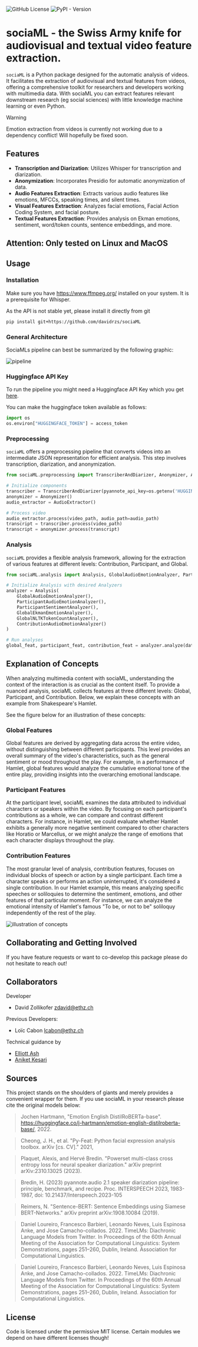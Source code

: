 ![GitHub License](https://img.shields.io/github/license/davidrzs/sociaML)
![PyPI - Version](https://img.shields.io/pypi/v/sociaML)

# sociaML - the Swiss Army knife for audiovisual and textual video feature extraction.

`sociaML` is a Python package designed for the automatic analysis of videos. It facilitates the extraction of audiovisual and textual features from videos, offering a comprehensive toolkit for researchers and developers working with multimedia data. With sociaML you can extract features relevant downstream research (eg social sciences) with little knowledge machine learning or even Python.


> [!WARNING]  
> Emotion extraction from videos is currently not working due to a dependency conflict! Will hopefully be fixed soon.


## Features

- **Transcription and Diarization**: Utilizes Whisper for transcription and diarization.
- **Anonymization**: Incorporates Presidio for automatic anonymization of data.
- **Audio Features Extraction**: Extracts various audio features like emotions, MFCCs, speaking times, and silent times.
- **Visual Features Extraction**: Analyzes facial emotions, Facial Action Coding System, and facial posture.
- **Textual Features Extraction**: Provides analysis on Ekman emotions, sentiment, word/token counts, sentence embeddings, and more.

## Attention: Only tested on Linux and MacOS

## Usage


### Installation

Make sure you have https://www.ffmpeg.org/ installed on your system. It is a prerequisite for Whisper.

As the API is not stable yet, please install it directly from git

```bash
pip install git+https://github.com/davidrzs/sociaML
```

### General Architecture

SociaMLs pipeline can best be summarized by the following graphic:

![pipeline](https://raw.githubusercontent.com/davidrzs/sociaML/main/docs/images/pipeline.png?token=GHSAT0AAAAAACLXMZ3GTH4TYFX3ETB3LZWQZNDHXRA)


### Huggingface API Key

To run the pipeline you might need a Huggingface API Key which you get [here](https://huggingface.co/docs/hub/en/security-tokens).

You can make the huggingface token available as follows: 
```python
import os
os.environ["HUGGINGFACE_TOKEN"] = access_token
```

### Preprocessing

`sociaML` offers a preprocessing pipeline that converts videos into an intermediate JSON representation for efficient analysis. This step involves transcription, diarization, and anonymization.

```python
from sociaML.preprocessing import TranscriberAndDiarizer, Anonymizer, AudioExtractor

# Initialize components
transcriber = TranscriberAndDiarizer(pyannote_api_key=os.getenv('HUGGINGFACE_TOKEN'))
anonymizer = Anonymizer()
audio_extractor = AudioExtractor()

# Process video
audio_extractor.process(video_path, audio_path=audio_path)
transcript = transcriber.process(video_path)
transcript = anonymizer.process(transcript)
```

### Analysis

`sociaML` provides a flexible analysis framework, allowing for the extraction of various features at different levels: Contribution, Participant, and Global.

```python
from sociaML.analysis import Analysis, GlobalAudioEmotionAnalyzer, ParticipantAudioEmotionAnalyzer, ParticipantSentimentAnalyzer, GlobalEkmanEmotionAnalyzer, GlobalNLTKTokenCountAnalyzer, ContributionAudioEmotionAnalyzer

# Initialize Analysis with desired Analyzers
analyzer = Analysis(
    GlobalAudioEmotionAnalyzer(),
    ParticipantAudioEmotionAnalyzer(),
    ParticipantSentimentAnalyzer(),
    GlobalEkmanEmotionAnalyzer(), 
    GlobalNLTKTokenCountAnalyzer(), 
    ContributionAudioEmotionAnalyzer()
)

# Run analyses
global_feat, participant_feat, contribution_feat = analyzer.analyze(data_json, audio, sr, video)
```



## Explanation of Concepts

When analyzing multimedia content with sociaML, understanding the context of the interaction is as crucial as the content itself. To provide a nuanced analysis, sociaML collects features at three different levels: Global, Participant, and Contribution. Below, we explain these concepts with an example from Shakespeare's Hamlet.

See the figure below for an illustration of these concepts:

### Global Features

Global features are derived by aggregating data across the entire video, without distinguishing between different participants. This level provides an overall summary of the video's characteristics, such as the general sentiment or mood throughout the play. For example, in a performance of Hamlet, global features would analyze the cumulative emotional tone of the entire play, providing insights into the overarching emotional landscape.

### Participant Features

At the participant level, sociaML examines the data attributed to individual characters or speakers within the video. By focusing on each participant's contributions as a whole, we can compare and contrast different characters. For instance, in Hamlet, we could evaluate whether Hamlet exhibits a generally more negative sentiment compared to other characters like Horatio or Marcellus, or we might analyze the range of emotions that each character displays throughout the play.

### Contribution Features

The most granular level of analysis, contribution features, focuses on individual blocks of speech or action by a single participant. Each time a character speaks or performs an action uninterrupted, it's considered a single contribution. In our Hamlet example, this means analyzing specific speeches or soliloquies to determine the sentiment, emotions, and other features of that particular moment. For instance, we can analyze the emotional intensity of Hamlet's famous "To be, or not to be" soliloquy independently of the rest of the play.


![illustration of concepts](https://raw.githubusercontent.com/davidrzs/sociaML/main/docs/images/feature_matrix.png?token=GHSAT0AAAAAACLXMZ3H7UXHAADMIKXAKHZWZNDHXRA)

## Collaborating and Getting Involved 

If you have feature requests or want to co-develop this package please do not hesitate to reach out!


## Collaborators

Developer
- David Zollikofer zdavid@ethz.ch

Previous Developers:
- Loïc Cabon lcabon@ethz.ch

Technical guidance by 
- [Elliott Ash](https://elliottash.com/)
- [Aniket Kesari](https://www.aniketkesari.com/)



## Sources


This project stands on the shoulders of giants and merely provides a convenient wrapper for them. If you use sociaML in your research please cite the original models below:

> Jochen Hartmann, "Emotion English DistilRoBERTa-base". https://huggingface.co/j-hartmann/emotion-english-distilroberta-base/, 2022.

> Cheong, J. H., et al. "Py-Feat: Python facial expression analysis toolbox. arXiv [cs. CV]." 2021,

> Plaquet, Alexis, and Hervé Bredin. "Powerset multi-class cross entropy loss for neural speaker diarization." arXiv preprint arXiv:2310.13025 (2023).

> Bredin, H. (2023) pyannote.audio 2.1 speaker diarization pipeline: principle, benchmark, and recipe. Proc. INTERSPEECH 2023, 1983-1987, doi: 10.21437/Interspeech.2023-105

> Reimers, N. "Sentence-BERT: Sentence Embeddings using Siamese BERT-Networks." arXiv preprint arXiv:1908.10084 (2019).

> Daniel Loureiro, Francesco Barbieri, Leonardo Neves, Luis Espinosa Anke, and Jose Camacho-collados. 2022. TimeLMs: Diachronic Language Models from Twitter. In Proceedings of the 60th Annual Meeting of the Association for Computational Linguistics: System Demonstrations, pages 251–260, Dublin, Ireland. Association for Computational Linguistics.

> Daniel Loureiro, Francesco Barbieri, Leonardo Neves, Luis Espinosa Anke, and Jose Camacho-collados. 2022. TimeLMs: Diachronic Language Models from Twitter. In Proceedings of the 60th Annual Meeting of the Association for Computational Linguistics: System Demonstrations, pages 251–260, Dublin, Ireland. Association for Computational Linguistics.

## License

Code is licensed under the permissive MIT license. Certain modules we depend on have different licenses though!
